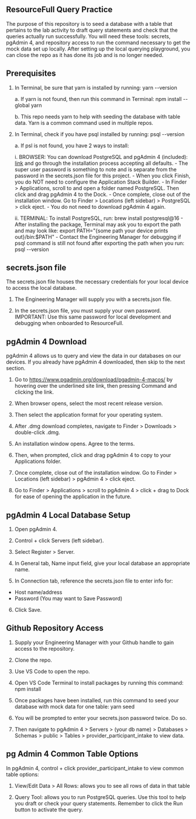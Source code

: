 ## ResourceFull Query Practice

The purpose of this repository is to seed a database with a table that pertains to the lab activity to draft query statements and check that the queries actually run successfully. You will need these tools: secrets, pgAdmin 4, and repository access to run the command necessary to get the mock data set up locally. After setting up the local querying playground, you can close the repo as it has done its job and is no longer needed.

## Prerequisites

1. In Terminal, be sure that yarn is installed by running: yarn --version

   a. If yarn is not found, then run this command in Terminal: npm install --global yarn

   b. This repo needs yarn to help with seeding the database with table data. Yarn is a common command used in multiple repos.

2. In Terminal, check if you have psql installed by running: psql --version

   a. If psl is not found, you have 2 ways to install:

      i. BROWSER: You can download PostgreSQL and pgAdmin 4 (included): [link](https://www.enterprisedb.com/downloads/postgres-postgresql-downloads) and go through the installation process accepting all defaults.
         - The super user password is something to note and is separate from the password in the secrets.json file for this project.
         - When you click Finish, you do NOT need to configure the Application Stack Builder.
         - In Finder > Applications, scroll to and open a folder named PostgreSQL. Then click and drag pgAdmin 4 to the Dock.
         - Once complete, close out of the installation window. Go to Finder > Locations (left sidebar) > PostgreSQL > click eject.
         - You do not need to download pgAdmin 4 again.

      ii. TERMINAL: To install PostgreSQL, run: brew install postgresql@16
         - After installing the package, Terminal may ask you to export the path and may look like: export PATH="{some path your device prints out}/bin:$PATH"
         - Contact the Engineering Manager for debugging if psql command is still not found after exporting the path when you run: psql --version

## secrets.json file

The secrets.json file houses the necessary credentials for your local device to access the local database.

1. The Engineering Manager will supply you with a secrets.json file.

2. In the secrets.json file, you must supply your own password. IMPORTANT: Use this same password for local development and debugging when onboarded to ResourceFull.

## pgAdmin 4 Download

pgAdmin 4 allows us to query and view the data in our databases on our devices. If you already have pgAdmin 4 downloaded, then skip to the next section.

1. Go to https://www.pgadmin.org/download/pgadmin-4-macos/ by hovering over the underlined site link, then pressing Command and clicking the link.

2. When browser opens, select the most recent release version.

3. Then select the application format for your operating system.

4. After .dmg download completes, navigate to Finder > Downloads > double-click .dmg.

5. An installation window opens. Agree to the terms.

6. Then, when prompted, click and drag pgAdmin 4 to copy to your Applications folder.

7. Once complete, close out of the installation window. Go to Finder > Locations (left sidebar) > pgAdmin 4 > click eject.

8. Go to Finder > Applications > scroll to pgAdmin 4 > click + drag to Dock for ease of opening the application in the future.

## pgAdmin 4 Local Database Setup

1. Open pgAdmin 4.

2. Control + click Servers (left sidebar).

3. Select Register > Server.

4. In General tab, Name input field, give your local database an appropriate name.

5. In Connection tab, reference the secrets.json file to enter info for:

- Host name/address
- Password
  (You may want to Save Password)

6. Click Save.

## Github Repository Access

1. Supply your Engineering Manager with your Github handle to gain access to the repository.

2. Clone the repo.

3. Use VS Code to open the repo.

4. Open VS Code Terminal to install packages by running this command: npm install

5. Once packages have been installed, run this command to seed your database with mock data for one table: yarn seed

6. You will be prompted to enter your secrets.json password twice. Do so.

7. Then navigate to pgAdmin 4 > Servers > (your db name) > Databases > Schemas > public > Tables > provider_participant_intake to view data.

## pg Admin 4 Common Table Options

In pgAdmin 4, control + click provider_participant_intake to view common table options:

1. View/Edit Data > All Rows: allows you to see all rows of data in that table

2. Query Tool: allows you to run PostgreSQL queries. Use this tool to help you draft or check your query statements. Remember to click the Run button to activate the query.
